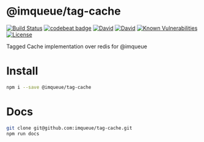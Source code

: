 # @imqueue/tag-cache

[![Build Status](https://travis-ci.com/imqueue/tag-cache.svg?branch=master)](https://travis-ci.com/imqueue/tag-cache)
[![codebeat badge](https://codebeat.co/badges/78622532-db86-4a77-b6ae-65d01ef54622)](https://codebeat.co/projects/github-com-imqueue-tag-cache-master)
[![David](https://img.shields.io/david/imqueue/tag-cache.svg)](https://david-dm.org/imqueue/tag-cache)
[![David](https://img.shields.io/david/dev/imqueue/tag-cache.svg)](https://david-dm.org/imqueue/tag-cache?type=dev)
[![Known Vulnerabilities](https://snyk.io/test/github/imqueue/tag-cache/badge.svg?targetFile=package.json)](https://snyk.io/test/github/imqueue/tag-cache?targetFile=package.json)
[![License](https://img.shields.io/badge/license-ISC-blue.svg)](https://rawgit.com/imqueue/sequelize/master/LICENSE)

Tagged Cache implementation over redis for @imqueue

# Install

~~~bash
npm i --save @imqueue/tag-cache
~~~

# Docs

~~~bash
git clone git@github.com:imqueue/tag-cache.git
npm run docs
~~~

